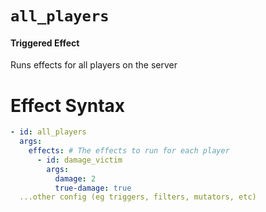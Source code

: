 # `all_players`
#### Triggered Effect

Runs effects for all players on the server

# Effect Syntax
```yaml
- id: all_players
  args:
    effects: # The effects to run for each player
      - id: damage_victim
        args:
          damage: 2
          true-damage: true
  ...other config (eg triggers, filters, mutators, etc)
```
